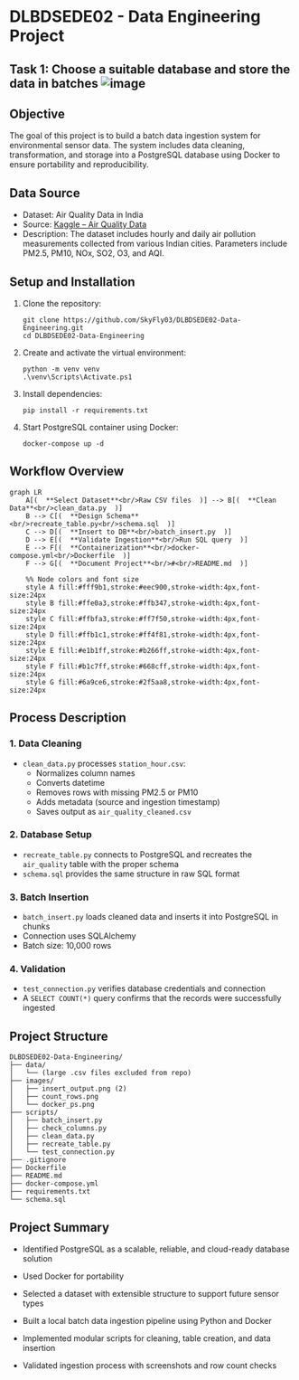 # DLBDSEDE02 - Data Engineering Project 
## Task 1: Choose a suitable database and store the data in batches ![image](https://github.com/user-attachments/assets/3aff3d58-18b9-45d9-8f60-27e15c71a301) 


## Objective

The goal of this project is to build a batch data ingestion system for environmental sensor data. The system includes data cleaning, transformation, and storage into a 
PostgreSQL database using Docker to ensure portability and reproducibility.

## Data Source

* Dataset: Air Quality Data in India  
* Source: [Kaggle – Air Quality Data](https://www.kaggle.com/datasets/rohanrao/air-quality-data-in-india)  
* Description: The dataset includes hourly and daily air pollution measurements collected from various Indian cities. Parameters include PM2.5, PM10, NOx, SO2, O3, and AQI.

## Setup and Installation

1. Clone the repository:
   ```
   git clone https://github.com/SkyFly03/DLBDSEDE02-Data-Engineering.git
   cd DLBDSEDE02-Data-Engineering
   ```

2. Create and activate the virtual environment:
   ```
   python -m venv venv
   .\venv\Scripts\Activate.ps1
   ```

3. Install dependencies:
   ```
   pip install -r requirements.txt
   ```

4. Start PostgreSQL container using Docker:
   ```
   docker-compose up -d
   ```

## Workflow Overview

```mermaid
graph LR
    A[(  **Select Dataset**<br/>Raw CSV files  )] --> B[(  **Clean Data**<br/>clean_data.py  )]
    B --> C[(  **Design Schema**<br/>recreate_table.py<br/>schema.sql  )]
    C --> D[(  **Insert to DB**<br/>batch_insert.py  )]
    D --> E[(  **Validate Ingestion**<br/>Run SQL query  )]
    E --> F[(  **Containerization**<br/>docker-compose.yml<br/>Dockerfile  )]
    F --> G[(  **Document Project**<br/>#<br/>README.md  )]

    %% Node colors and font size
    style A fill:#fff9b1,stroke:#eec900,stroke-width:4px,font-size:24px
    style B fill:#ffe0a3,stroke:#ffb347,stroke-width:4px,font-size:24px
    style C fill:#ffbfa3,stroke:#ff7f50,stroke-width:4px,font-size:24px
    style D fill:#ffb1c1,stroke:#ff4f81,stroke-width:4px,font-size:24px
    style E fill:#e1b1ff,stroke:#b266ff,stroke-width:4px,font-size:24px
    style F fill:#b1c7ff,stroke:#668cff,stroke-width:4px,font-size:24px
    style G fill:#6a9ce6,stroke:#2f5aa8,stroke-width:4px,font-size:24px
```

## Process Description

### 1. Data Cleaning

* `clean_data.py` processes `station_hour.csv`:
  - Normalizes column names
  - Converts datetime
  - Removes rows with missing PM2.5 or PM10
  - Adds metadata (source and ingestion timestamp)
  - Saves output as `air_quality_cleaned.csv`

### 2. Database Setup

* `recreate_table.py` connects to PostgreSQL and recreates the `air_quality` table with the proper schema
* `schema.sql` provides the same structure in raw SQL format

### 3. Batch Insertion

* `batch_insert.py` loads cleaned data and inserts it into PostgreSQL in chunks
* Connection uses SQLAlchemy
* Batch size: 10,000 rows

### 4. Validation

* `test_connection.py` verifies database credentials and connection
* A `SELECT COUNT(*)` query confirms that the records were successfully ingested

## Project Structure

```
DLBDSEDE02-Data-Engineering/
├── data/
│   └── (large .csv files excluded from repo)
├── images/
│   ├── insert_output.png (2)
│   ├── count_rows.png
│   └── docker_ps.png
├── scripts/
│   ├── batch_insert.py 
│   ├── check_columns.py 
│   ├── clean_data.py
│   ├── recreate_table.py
│   └── test_connection.py
├── .gitignore 
├── Dockerfile
├── README.md
├── docker-compose.yml
├── requirements.txt
└── schema.sql
```

## Project Summary

- Identified PostgreSQL as a scalable, reliable, and cloud-ready database solution
- Used Docker for portability
- Selected a dataset with extensible structure to support future sensor types 

- Built a local batch data ingestion pipeline using Python and Docker
- Implemented modular scripts for cleaning, table creation, and data insertion
- Validated ingestion process with screenshots and row count checks
